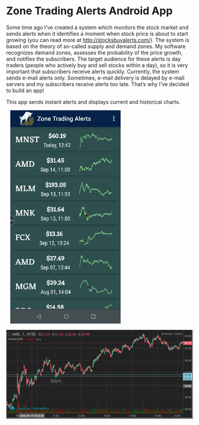 # Zone Trading Alerts Android App

Some time ago I’ve created a system which monitors the stock market and sends alerts when it identifies a moment when stock price is about to start growing (you can read more at http://stocksbuyalerts.com/). The system is based on the theory of so-called supply and demand zones. My software recognizes demand zones, assesses the probability of the price growth, and notifies the subscribers. The target audience for these alerts is day traders (people who actively buy and sell stocks within a day), so it is very important that subscribers receive alerts quickly. 
Currently, the system sends e-mail alerts only. Sometimes, e-mail delivery is delayed by e-mail servers and my subscribers receive alerts too late. That’s why I’ve decided to build an app!

This app sends instant alerts and displays current and historical charts.  

![Alt Text](https://github.com/alex01001/Capstone-Project/blob/master/stock_list.gif)


![Alt Text](https://github.com/alex01001/Capstone-Project/blob/master/chart.png)
